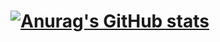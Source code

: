 # [![Anurag's GitHub stats](https://github-readme-stats.vercel.app/api?username=Chikuwa-Isobeyaki)](https://github.com/anuraghazra/github-readme-stats)
